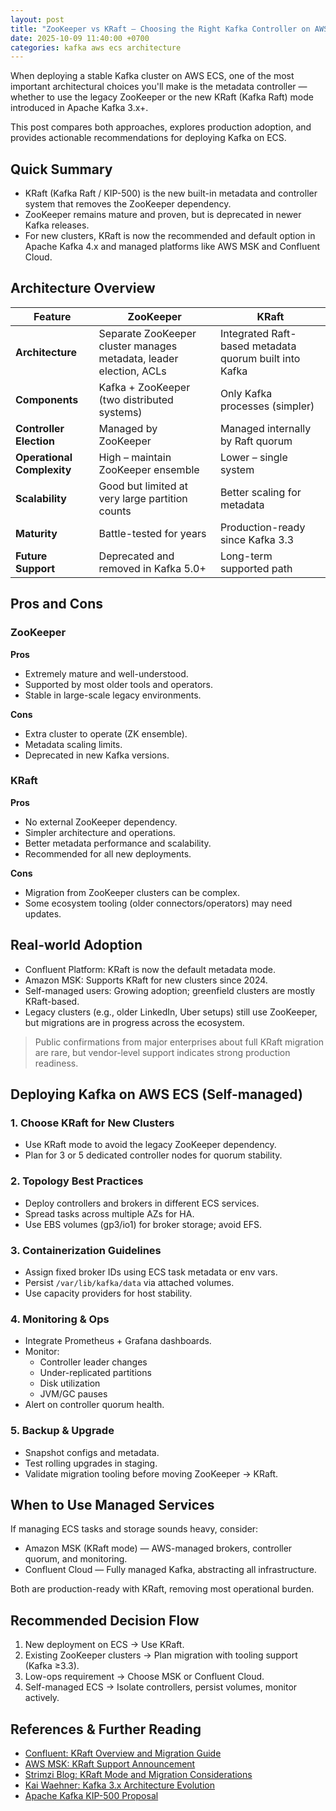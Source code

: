 ```yaml
---
layout: post
title: "ZooKeeper vs KRaft — Choosing the Right Kafka Controller on AWS ECS"
date: 2025-10-09 11:40:00 +0700
categories: kafka aws ecs architecture
---
```


When deploying a stable Kafka cluster on AWS ECS, one of the most important architectural choices you'll make is the metadata controller — whether to use the legacy ZooKeeper or the new KRaft (Kafka Raft) mode introduced in Apache Kafka 3.x+.

This post compares both approaches, explores production adoption, and provides actionable recommendations for deploying Kafka on ECS.

## Quick Summary

- KRaft (Kafka Raft / KIP-500) is the new built-in metadata and controller system that removes the ZooKeeper dependency.
- ZooKeeper remains mature and proven, but is deprecated in newer Kafka releases.
- For new clusters, KRaft is now the recommended and default option in Apache Kafka 4.x and managed platforms like AWS MSK and Confluent Cloud.

## Architecture Overview

| Feature | ZooKeeper | KRaft |
|----------|------------|--------|
| **Architecture** | Separate ZooKeeper cluster manages metadata, leader election, ACLs | Integrated Raft-based metadata quorum built into Kafka |
| **Components** | Kafka + ZooKeeper (two distributed systems) | Only Kafka processes (simpler) |
| **Controller Election** | Managed by ZooKeeper | Managed internally by Raft quorum |
| **Operational Complexity** | High – maintain ZooKeeper ensemble | Lower – single system |
| **Scalability** | Good but limited at very large partition counts | Better scaling for metadata |
| **Maturity** | Battle-tested for years | Production-ready since Kafka 3.3 |
| **Future Support** | Deprecated and removed in Kafka 5.0+ | Long-term supported path |

## Pros and Cons

### ZooKeeper
**Pros**
- Extremely mature and well-understood.
- Supported by most older tools and operators.
- Stable in large-scale legacy environments.

**Cons**
- Extra cluster to operate (ZK ensemble).
- Metadata scaling limits.
- Deprecated in new Kafka versions.

### KRaft
**Pros**
- No external ZooKeeper dependency.
- Simpler architecture and operations.
- Better metadata performance and scalability.
- Recommended for all new deployments.

**Cons**
- Migration from ZooKeeper clusters can be complex.
- Some ecosystem tooling (older connectors/operators) may need updates.

## Real-world Adoption

- Confluent Platform: KRaft is now the default metadata mode.
- Amazon MSK: Supports KRaft for new clusters since 2024.
- Self-managed users: Growing adoption; greenfield clusters are mostly KRaft-based.
- Legacy clusters (e.g., older LinkedIn, Uber setups) still use ZooKeeper, but migrations are in progress across the ecosystem.

> Public confirmations from major enterprises about full KRaft migration are rare, but vendor-level support indicates strong production readiness.

## Deploying Kafka on AWS ECS (Self-managed)

### 1. Choose KRaft for New Clusters
- Use KRaft mode to avoid the legacy ZooKeeper dependency.
- Plan for 3 or 5 dedicated controller nodes for quorum stability.

### 2. Topology Best Practices
- Deploy controllers and brokers in different ECS services.
- Spread tasks across multiple AZs for HA.
- Use EBS volumes (gp3/io1) for broker storage; avoid EFS.

### 3. Containerization Guidelines
- Assign fixed broker IDs using ECS task metadata or env vars.
- Persist `/var/lib/kafka/data` via attached volumes.
- Use capacity providers for host stability.

### 4. Monitoring & Ops
- Integrate Prometheus + Grafana dashboards.
- Monitor:
  - Controller leader changes
  - Under-replicated partitions
  - Disk utilization
  - JVM/GC pauses
- Alert on controller quorum health.

### 5. Backup & Upgrade
- Snapshot configs and metadata.
- Test rolling upgrades in staging.
- Validate migration tooling before moving ZooKeeper → KRaft.

## When to Use Managed Services

If managing ECS tasks and storage sounds heavy, consider:
- Amazon MSK (KRaft mode) — AWS-managed brokers, controller quorum, and monitoring.
- Confluent Cloud — Fully managed Kafka, abstracting all infrastructure.

Both are production-ready with KRaft, removing most operational burden.

## Recommended Decision Flow

1. New deployment on ECS → Use KRaft.
2. Existing ZooKeeper clusters → Plan migration with tooling support (Kafka ≥3.3).
3. Low-ops requirement → Choose MSK or Confluent Cloud.
4. Self-managed ECS → Isolate controllers, persist volumes, monitor actively.

## References & Further Reading

- [Confluent: KRaft Overview and Migration Guide](https://docs.confluent.io/platform/current/kraft.html)
- [AWS MSK: KRaft Support Announcement](https://aws.amazon.com/about-aws/whats-new/2024/aws-msk-adds-kraft-mode/)
- [Strimzi Blog: KRaft Mode and Migration Considerations](https://strimzi.io/blog/tag/kraft/)
- [Kai Waehner: Kafka 3.x Architecture Evolution](https://www.kai-waehner.de/blog)
- [Apache Kafka KIP-500 Proposal](https://cwiki.apache.org/confluence/display/KAFKA/KIP-500%3A+Replace+ZooKeeper+with+a+Self-Managed+Metadata+Quorum)